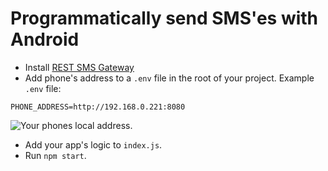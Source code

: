 # Programmatically send SMS'es with Android
- Install [REST SMS Gateway](https://play.google.com/store/apps/details?id=com.perfness.smsgateway.rest&hl=nl)
- Add phone's address to a `.env` file in the root of your project. Example `.env` file:
```
PHONE_ADDRESS=http://192.168.0.221:8080
```
![Your phones local address.](https://i.imgur.com/DHuwa8o.jpg)  
- Add your app's logic to `index.js`.  
- Run `npm start`.
